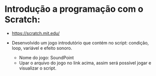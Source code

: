 # Introdução a programação com o Scratch:

* https://scratch.mit.edu/

 *  Desenvolvido um jogo introdutório que contém no script: condição, loop, variável e efeito sonoro. 
    * Nome do jogo: SoundPoint
    * Upar o arquivo do jogo no link acima, assim será possível jogar e visualizar o script. 